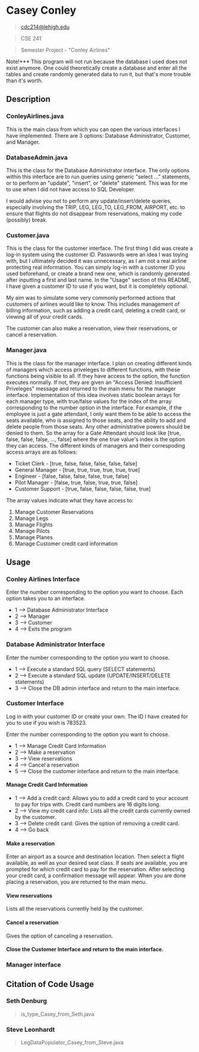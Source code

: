 # Casey Conley

> cdc214@lehigh.edu

> CSE 241

> Semester Project - "Conley Airlines"

Note!*** This program will not run because the database I used does not exist anymore. One could theoretically create a database and enter all the tables and create randomly generated data to run it, but that's more trouble than it's worth.

## Description

### ConleyAirlines.java

This is the main class from which you can open the various interfaces I have implemented. There are 3 options: Database Administrator, Customer, and Manager.

### DatabaseAdmin.java

This is the class for the Database Administrator interface. The only options within this interface are to run queries using generic "select ..." 
statements, or to perform an "update", "insert", or "delete" statement. This was for me to use when I did not have access to SQL Developer. 

I would advise you not to perform any update/insert/delete queries, especially involving the TRIP, LEG, LEG_TO, LEG_FROM, AIRPORT, etc. to ensure that
flights do not disappear from reservations, making my code (possibly) break.

### Customer.java

This is the class for the customer interface. The first thing I did was create a log-in system using the customer ID. Passwords were an idea I was
toying with, but I ultimately decided it was unnecessary, as I am not a real airline protecting real information. You can simply log-in with a customer
ID you used beforehand, or create a brand new one, which is randomly generated after inputting a first and last name. In the "Usage" section of this
README, I have given a customer ID to use if you want, but it is completely optional.

My aim was to simulate some very commonly performed actions that customers of airlines would like to know. This includes management of billing
information, such as adding a credit card, deleting a credit card, or viewing all of your credit cards. 

The customer can also make a reservation, view their reservations, or cancel a reservation.

### Manager.java

This is the class for the manager interface. I plan on creating different kinds of managers which access priveleges to different functions, with these functions being visible to all. If they have access to the option, the function executes normally. If not, they are given an "Access Denied: Insufficient Priveleges" message and returned to the main menu for the manager interface. Implementation of this idea involves static boolean arrays for each manager type, with true/false values for the index of the array corresponding to the number option in the interface. For example, if the employee is just a gate attendant, I only want them to be able to access the seats available, who is assigned to those seats, and the ability to add and delete people from those seats. Any other administrative powers should be denied to them. So the array for a Gate Attendant should look like [true, false, false, false, ..., false] where the one true value's index is the option they can access. The different kinds of managers and their correspoding access arrays are as follows:

* Ticket Clerk - [true, false, false, false, false, false]
* General Manager - [true, true, true, true, true, true]
* Engineer - [false, false, false, false, true, false]
* Pilot Manager - [false, true, false, true, true, false]
* Customer Support - [true, false, false, false, false, true]

The array values indicate what they have access to:

1. Manage Customer Reservations
2. Manage Legs
3. Manage Flights
4. Manage Pilots
5. Manage Planes
6. Manage Customer credit card information


## Usage

### Conley Airlines Interface

Enter the number corresponding to the option you want to choose. Each option takes you to an interface. 
* 1 --> Database Administrator Interface
* 2 --> Manager
* 3 --> Customer
* 4 --> Exits the program

### Database Administrator Interface

Enter the number corresponding to the option you want to choose. 

* 1 --> Execute a standard SQL query (SELECT statements)
* 2 --> Execute a standard SQL update (UPDATE/INSERT/DELETE statements)
* 3 --> Close the DB admin interface and return to the main interface.

### Customer Interface

Log in with your customer ID or create your own. The ID I have created for you to use if you wish is 783523. 

Enter the number corresponding to the option you want to choose.

* 1 --> Manage Credit Card Information
* 2 --> Make a reservation
* 3 --> View reservations
* 4 --> Cancel a reservation
* 5 --> Close the customer interface and return to the main interface.


#### Manage Credit Card Information
* 1 --> Add a credit card: Allows you to add a credit card to your account to pay for trips with. Credit card numbers are 16 digits long.
* 2 --> View my credit card info: Lists all the credit cards currently owned by the customer.
* 3 --> Delete credit card: Gives the option of removing a credit card.
* 4 --> Go back
	
#### Make a reservation
Enter an airport as a source and destination location. Then select a flight available, as well as your desired seat class. If seats are available, you are prompted for which credit card to pay for the reservation. After selecting your credit card, a confirmation message will appear. When you are done placing a reservation, you are returned to the main menu.

#### View reservations
Lists all the reservations currently held by the customer.

#### Cancel a reservation
Gives the option of canceling a reservation.

#### Close the Customer Interface and return to the main interface.

### Manager interface



## Citation of Code Usage

### Seth Denburg 
> is_type_Casey_from_Seth.java 

### Steve Leonhardt

> LegDataPopulator_Casey_from_Steve.java
